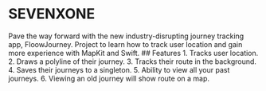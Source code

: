 # SEVENXONE
Pave the way forward with the new industry-disrupting journey tracking app, FloowJourney.  Project to learn how to track user location and gain more experience with MapKit and Swift.  ## Features  1. Tracks user location. 2. Draws a polyline of their journey. 3. Tracks their route in the background. 4. Saves their journeys to a singleton. 5. Ability to view all your past journeys. 6. Viewing an old journey will show route on a map.
